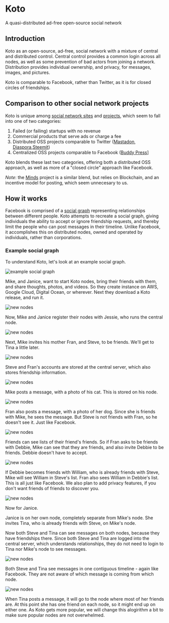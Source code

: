 # Koto

A quasi-distributed ad-free open-source social network

## Introduction

Koto as an open-source, ad-free, social network with a mixture of central and distributed control. Central control provides a common login across all nodes, as well as some prevention of bad actors from joining a network. Distribution provides individual ownership, and privacy, for messages, images, and pictures.

Koto is comparable to Facebook, rather than Twitter, as it is for closed circles of friendships.

## Comparison to other social network projects

Koto is unique among [social network sites](https://en.wikipedia.org/wiki/List_of_social_networking_websites) and [projects](https://en.wikipedia.org/wiki/Comparison_of_social_networking_software), which seem to fall into one of two categories:

1. Failed (or failing) startups with no revenue
2. Commercial products that serve ads or charge a fee
3. Distributed OSS projects comparable to Twitter ([Mastadon](https://joinmastodon.org/), [Diaspora](https://diasporafoundation.org/),[Steemit](https://steemit.com/))
4. Centralized OSS projects comparable to Facebook ([Buddy Press](https://buddypress.org/)]

Koto blends these last two categories, offering both a distributed OSS approach, as well as more of a "closed circle" approach like Facebook.

*Note*: the [Minds](https://www.minds.com/) project is a similar blend, but relies on Blockchain, and an incentive model for posting, which seem unnecesary to us.

## How it works

Facebook is comprised of a [social graph](https://en.wikipedia.org/wiki/Social_graph) representing relationships between different people. Koto attempts to recreate a social graph, giving individuals the ability to accept or ignore friendship requests, and thereby limit the people who can post messages in their timeline. Unlike Facebook, it accomplishes this on distributed nodes, owned and operated by individuals, rather than corporations.

### Example social graph

To understand Koto, let's look at an example social graph.

![example social graph](readme-images/1-social-graph.png)

Mike, and Janice, want to start Koto nodes, bring their friends with them, and share thoughts, photos, and videos. So they create instance on AWS, Google Cloud, Digital Ocean, or wherever. Next they download a Koto release, and run it.

![new nodes](readme-images/2-new-nodes.png)

Now, Mike and Janice register their nodes with Jessie, who runs the central node.

![new nodes](readme-images/3-register.png)

Next, Mike invites his mother Fran, and Steve, to be friends. We'll get to Tina a little later.

![new nodes](readme-images/4-invitation.png)

Steve and Fran's accounts are stored at the central server, which also stores friendship information.

![new nodes](readme-images/5-central-db.png)

Mike posts a message, with a photo of his cat. This is stored on his node.

![new nodes](readme-images/6-first-message.png)

Fran also posts a message, with a photo of her dog. Since she is friends with Mike, he sees the message. But Steve is not friends with Fran, so he doesn't see it. Just like Facebook.

![new nodes](readme-images/7-second-message.png)

Friends can see lists of their friend's friends. So if Fran asks to be friends with Debbie, Mike can see that they are friends, and also invite Debbie to be friends. Debbie doesn't have to accept.

![new nodes](readme-images/8-friends-o-friends.png)

If Debbie becomes friends with William, who is already friends with Steve, Mike will see William in Steve's list. Fran also sees William in Debbie's list. This is all just like Facebook. We also plan to add privacy features, if you don't want friends of friends to discover you.

![new nodes](readme-images/9-more-friends.png)

Now for Janice.

Janice is on her own node, completely separate from Mike's node. She invites Tina, who is already friends with Steve, on Mike's node. 

Now both Steve and Tina can see messages on both nodes, because they have friendships there. Since both Steve and Tina are logged into the central server, which understands relationships, they do not need to login to Tina nor Mike's node to see messages.

![new nodes](readme-images/10-cross-nodes.png)

Both Steve and Tina see messages in one contiguous timeline - again like Facebook. They are not aware of which message is coming from which node.

![new nodes](readme-images/11-contiguous.png)

When Tina posts a message, it will go to the node where most of her friends are. At this point she has one friend on each node, so it might end up on either one. As Koto gets more popular, we will change this alogirithm a bit to make sure popular nodes are not overwhelmed.

